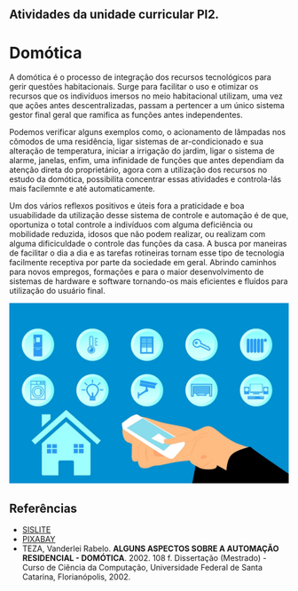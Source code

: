 
## Atividades da unidade curricular PI2.
  
  # Domótica
  A domótica é o processo de integração dos recursos tecnológicos para gerir questões habitacionais. Surge para facilitar o uso e otimizar os recursos que os indivíduos imersos no meio habitacional utilizam, uma vez que ações antes descentralizadas, passam a pertencer a um único sistema gestor final geral que ramifica as funções antes independentes.
  <p>Podemos verificar alguns exemplos como, o acionamento de lâmpadas nos cômodos de uma residência, ligar sistemas de ar-condicionado e sua alteração de temperatura, iniciar a irrigação do jardim, ligar o sistema de alarme, janelas, enfim, uma infinidade de funções que antes dependiam da atenção direta do proprietário, agora com a utilização dos recursos no estudo da domótica, possibilita concentrar essas atividades e controla-lás mais facilemnte e até automaticamente.<p>
  <p>Um dos vários reflexos positivos e úteis fora a praticidade e boa usuabilidade da utilização desse sistema de controle e automação é de que, oportuniza o total controle a indivíduos com alguma deficiência ou mobilidade reduzida, idosos que não podem realizar, ou realizam com alguma dificiculdade o controle das funções da casa. A busca por maneiras de facilitar o dia a dia e as tarefas rotineiras tornam esse tipo de tecnologia facilmente receptiva por parte da sociedade em geral. Abrindo caminhos para novos empregos, formações e para o maior desenvolvimento de sistemas de hardware e software tornando-os mais eficientes e fluídos para utilização do usuário final.<p>
    
    
![DOMÓTICA](./Imagens/home-4100193_1280.jpg)
    
## Referências
    
* [SISLITE](http://www.sislite.pt/domus.htm#:~:text=Domótica%20é%20uma%20tecnologia%20recente,realizar%20ações%20de%20forma%20automática/)<br>
* [PIXABAY](https://pixabay.com/pt/illustrations/home-smart-automação-casa-sistema-4100193/)<br>
 * TEZA, Vanderlei Rabelo. **ALGUNS ASPECTOS SOBRE A AUTOMAÇÃO RESIDENCIAL - DOMÓTICA**. 2002. 108 f. Dissertação (Mestrado) - Curso de Ciência da Computação, Universidade Federal de Santa Catarina, Florianópolis, 2002.
